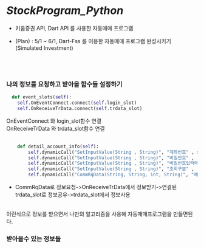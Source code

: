 # ***StockProgram_Python***

- 키움증권 API, Dart API 를 사용한 자동매매 프로그램

- (Plan) : 5/1 ~ 6/1, Dart-Fss 를 이용한 자동매매 프로그램 완성시키기(Simulated Investment) <br>
<br><br><br>


### 나의 정보를 요청하고 받아올 함수들 설정하기
```python
  def event_slots(self):
    self.OnEventConnect.connect(self.login_slot)
    self.OnReceiveTrData.connect(self.trdata_slot)
```
OnEventConnect 와 login_slot함수 연결<br>
OnReceiveTrData 와 trdata_slot함수 연결<br><br>
```python
    def detail_account_info(self):
        self.dynamicCall("SetInputValue(String , String)", "계좌번호" , self.account_num)
        self.dynamicCall("SetInputValue(String , String)", "비밀번호" , "0000")
        self.dynamicCall("SetInputValue(String , String)", "비밀번호입력매체구분" , "00")
        self.dynamicCall("SetInputValue(String , String)", "조회구분" , "2")
        self.dynamicCall("CommRqData(String, String, int, String)", "예수금상세현황요청", "opw00001", "0",self.screen_my_info)
```
- CommRqData로 정보요청->OnReceiveTrData에서 정보받기->연결된trdata_slot로 정보공유->trdata_slot에서 정보사용<br><br>

이런식으로 정보를 받으면서 나만의 알고리즘을 사용해 자동매매프로그램을 만들면된다.

### 받아올수 있는 정보들 



